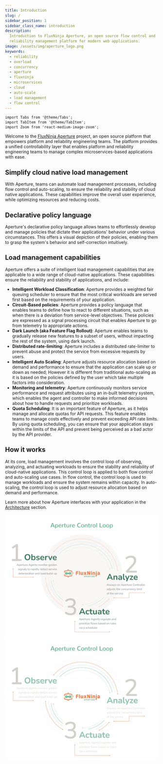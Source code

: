 ```yaml
---
title: Introduction
slug: /
sidebar_position: 1
sidebar_class_name: introduction
description:
  Introduction to FluxNinja Aperture, an open source flow control and
  reliability management platform for modern web applications.
image: /assets/img/aperture_logo.png
keywords:
  - reliability
  - overload
  - concurrency
  - aperture
  - fluxninja
  - microservices
  - cloud
  - auto-scale
  - load management
  - flow control
---
```


```mdx-code-block
import Tabs from '@theme/Tabs';
import TabItem from '@theme/TabItem';
import Zoom from 'react-medium-image-zoom';
```

Welcome to the [FluxNinja Aperture](https://github.com/fluxninja/aperture)
project, an open source platform that empowers platform and reliability
engineering teams. The platform provides a unified controllability layer that
enables platform and reliability engineering teams to manage complex
microservices-based applications with ease.

## Simplify cloud native load management

With Aperture, teams can automate load management processes, including flow
control and auto-scaling, to ensure the reliability and stability of cloud
native applications. These capabilities improve the overall user experience,
while optimizing resources and reducing costs.

## Declarative policy language

Aperture's declarative policy language allows teams to effortlessly develop and
manage policies that dictate their applications' behavior under various
circumstances. This offers a visual depiction of their policies, enabling them
to grasp the system's behavior and self-correction intuitively.

## Load management capabilities

Aperture offers a suite of intelligent load management capabilities that are
applicable to a wide range of cloud-native applications. These capabilities
ensure the reliability and stability of applications, and include:

- **Intelligent Workload Classification**: Aperture provides a weighted fair
  queuing scheduler to ensure that the most critical workloads are served first
  based on the requirements of your application.
- **Circuit-Based policies**: Aperture provides a policy language that enables
  teams to define how to react to different situations, such as when there is a
  deviation from service-level objectives. These policies are expressed as a
  signal processing circuit that enables Aperture to go from telemetry to
  appropriate actions.
- **Dark Launch (aka Feature Flag Rollout)**: Aperture enables teams to
  gradually release new features to a subset of users, without impacting the
  rest of the system, using dark launch.
- **Distributed rate-limiting**: Aperture includes a distributed rate-limiter to
  prevent abuse and protect the service from excessive requests by users.
- **Intelligent Auto Scaling**: Aperture adjusts resource allocation based on
  demand and performance to ensure that the application can scale up or down as
  needed; However it is different from traditional auto-scaling as it is based
  on the policies defined by the user which take multiple factors into
  consideration.
- **Monitoring and telemetry**: Aperture continuously monitors service
  performance and request attributes using an in-built telemetry system, which
  enables the agent and controller to make informed decisions about how to
  handle requests and prioritize workloads.
- **Quota Scheduling**: It is an important feature of Aperture, as it helps
  manage and allocate quotas for API requests. This feature enables teams to
  manage costs effectively and prevent exceeding API rate limits. By using quota
  scheduling, you can ensure that your application stays within the limits of
  the API and prevent being perceived as a bad actor by the API provider.

## How it works

At its core, load management involves the control loop of observing, analyzing,
and actuating workloads to ensure the stability and reliability of cloud-native
applications. This control loop is applied to both flow control and auto-scaling
use cases. In flow control, the control loop is used to manage workloads and
ensure the system remains within capacity. In auto-scaling, the control loop is
used to adjust resource allocation based on demand and performance.

Learn more about how Aperture interfaces with your application in the
[Architecture](/architecture/architecture.md) section.

![Aperture Control Loop](assets/img/oaalight.png#gh-light-mode-only)
![Aperture Control Loop](assets/img/oaadark.png#gh-dark-mode-only)
